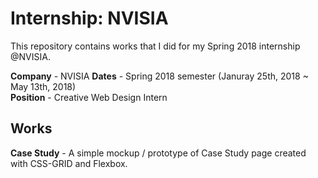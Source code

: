 # Internship: NVISIA
This repository contains works that I did for my Spring 2018 internship @NVISIA.  

**Company** - NVISIA
**Dates** - Spring 2018 semester (Januray 25th, 2018 ~ May 13th, 2018)  
**Position** - Creative Web Design Intern

## Works
**Case Study** - A simple mockup / prototype of Case Study page created with CSS-GRID and Flexbox.
